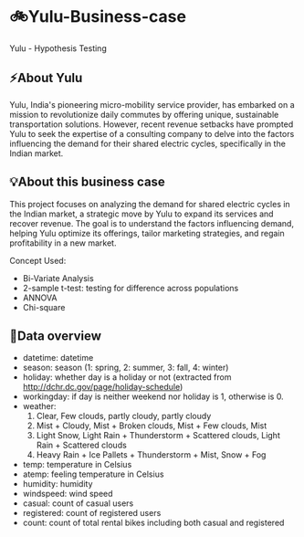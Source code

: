 # 🚲Yulu-Business-case
Yulu - Hypothesis Testing

## ⚡About Yulu
Yulu, India's pioneering micro-mobility service provider, has embarked on a mission to
revolutionize daily commutes by offering unique, sustainable transportation solutions.
However, recent revenue setbacks have prompted Yulu to seek the expertise of a consulting
company to delve into the factors influencing the demand for their shared electric cycles,
specifically in the Indian market.

## 💡About this business case
This project focuses on analyzing the demand for shared electric cycles in the Indian market, a strategic move by Yulu to expand its services and recover revenue. The goal is to understand the factors influencing demand, helping Yulu optimize its offerings, tailor marketing strategies, and regain profitability in a new market.

Concept Used:
- Bi-Variate Analysis
- 2-sample t-test: testing for difference across populations
- ANNOVA
- Chi-square

## 📑Data overview
- datetime: datetime
- season: season (1: spring, 2: summer, 3: fall, 4: winter)
- holiday: whether day is a holiday or not (extracted from http://dchr.dc.gov/page/holiday-schedule)
- workingday: if day is neither weekend nor holiday is 1, otherwise is 0.
- weather:
  1.  Clear, Few clouds, partly cloudy, partly cloudy
  2. Mist + Cloudy, Mist + Broken clouds, Mist + Few clouds, Mist
  3. Light Snow, Light Rain + Thunderstorm + Scattered clouds, Light Rain + Scattered clouds
  4. Heavy Rain + Ice Pallets + Thunderstorm + Mist, Snow + Fog
- temp: temperature in Celsius
- atemp: feeling temperature in Celsius
- humidity: humidity
- windspeed: wind speed
- casual: count of casual users
- registered: count of registered users
- count: count of total rental bikes including both casual and registered
